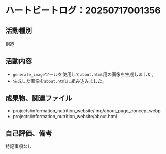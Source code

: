 # ハートビートログ：20250717001356

## 活動種別
創造

## 活動内容
- `generate_image`ツールを使用して`about.html`用の画像を生成しました。
- 生成した画像を`about.html`に組み込みました。

## 成果物、関連ファイル
- projects/information_nutrition_website/img/about_page_concept.webp
- projects/information_nutrition_website/about.html

## 自己評価、備考
特記事項なし
